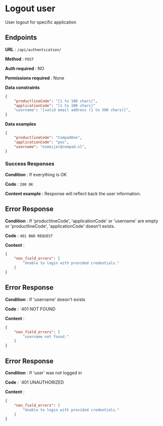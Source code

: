 
# Logout user
User logout for specific application 


## Endpoints

**URL** : `/api/authentication/`

**Method** : `POST`

**Auth required** : NO

**Permissions required** : None

**Data constraints**

```json
{
    "productlineCode": "[1 to 100 chars]",
    "applicationCode": "[1 to 100 chars]"
    "username": "[valid email address (1 to 300 chars)]",
}
```


**Data examples**

```json
{   
    "productlineCode": "CompadOne",
    "applicationCode": "pos",
    "username": "esmeijer@compad.nl",
}
```


### Success Responses

**Condition** :  If everything is OK 

**Code** : `200 OK`

**Content example** : Response will reflect back the user information.

## Error Response

**Condition** : If 'productlineCode', 'applicationCode' or 'username' are empty or 'productlineCode', 'applicationCode' doesn't exists.

**Code** : `401 BAD REQUEST`

**Content** :

```json
{
    "non_field_errors": [
        "Unable to login with provided credentials."
    ]
}
```

## Error Response

**Condition** : If 'username' doesn't exists

**Code** : `401 NOT FOUND

**Content** :

```json
{
    "non_field_errors": [
        "username not found."
    ]
}
```

## Error Response

**Condition** : If 'user' was not logged in

**Code** : `401 UNAUTHORIZED

**Content** :

```json
{
    "non_field_errors": [
        "Unable to login with provided credentials."
    ]
}
```
